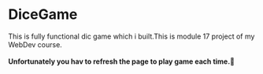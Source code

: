 # DiceGame
This is fully functional dic game which i built.This is module 17 project of my WebDev course. <br/> <br/>
**Unfortunately you hav to refresh the page to play game each time.🎲**
